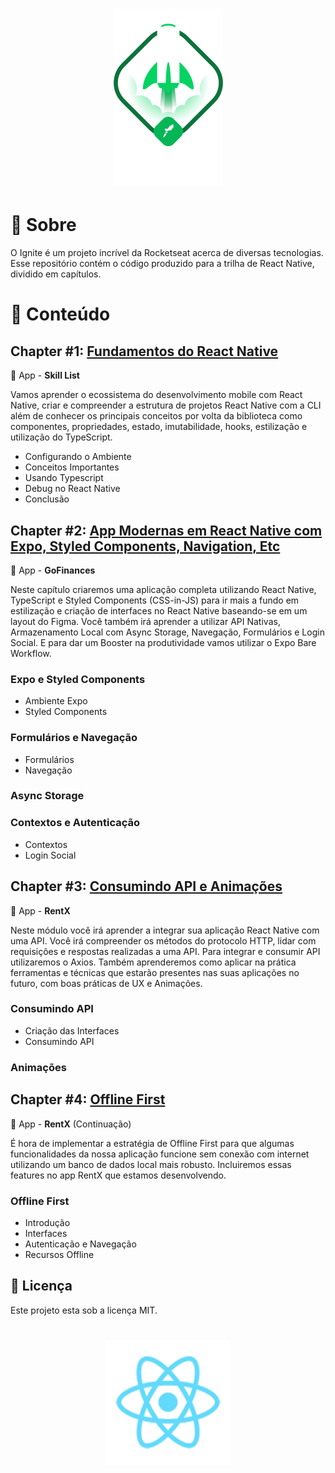 <h1 align="center">
    <img alt="Ignite React Native" title="Ignite React Native" src=".github/ignite.png" />
</h1>



# 🚀 Sobre

O Ignite é um projeto incrível da Rocketseat acerca de diversas tecnologias. Esse repositório contém o código produzido para a trilha de React Native, dividido em capítulos.

# 📑 Conteúdo

## Chapter #1: [Fundamentos do React Native](fundamentals)

📱 App - **Skill List**

Vamos aprender o ecossistema do desenvolvimento mobile com React Native, criar e compreender a estrutura de projetos React Native com a CLI além de conhecer os principais conceitos por volta da biblioteca como componentes, propriedades, estado, imutabilidade, hooks, estilização e utilização do TypeScript.

- Configurando o Ambiente
- Conceitos Importantes
- Usando Typescript
- Debug no React Native
- Conclusão

## Chapter #2: [App Modernas em React Native com Expo, Styled Components, Navigation, Etc](gofinances)

📱 App - **GoFinances**

Neste capítulo criaremos uma aplicação completa utilizando React Native, TypeScript e Styled Components (CSS-in-JS) para ir mais a fundo em estilização e criação de interfaces no React Native baseando-se em um layout do Figma. Você também irá aprender a utilizar API Nativas, Armazenamento Local com Async Storage, Navegação, Formulários e Login Social. E para dar um Booster na produtividade vamos utilizar o Expo Bare Workflow.

### Expo e Styled Components

- Ambiente Expo
- Styled Components

### Formulários e Navegação

- Formulários
- Navegação

### Async Storage

### Contextos e Autenticação

- Contextos
- Login Social

## Chapter #3: [Consumindo API e Animações](rentx)

📱 App - **RentX**

Neste módulo você irá aprender a integrar sua aplicação React Native com uma API. Você irá compreender os métodos do protocolo HTTP, lidar com requisições e respostas realizadas a uma API. Para integrar e consumir API utilizaremos o Axios. Também aprenderemos como aplicar na prática ferramentas e técnicas que estarão presentes nas suas aplicações no futuro, com boas práticas de UX e Animações.

### Consumindo API

- Criação das Interfaces
- Consumindo API

### Animações

## Chapter #4: [Offline First](rentx)

📱 App - **RentX** (Continuação)

É hora de implementar a estratégia de Offline First para que algumas funcionalidades da nossa aplicação funcione sem conexão com internet utilizando um banco de dados local mais robusto. Incluiremos essas features no app RentX que estamos desenvolvendo.

### Offline First

- Introdução
- Interfaces
- Autenticação e Navegação
- Recursos Offline

## 📝 Licença

Este projeto esta sob a licença MIT.

<h1 align="center">
    <img alt="React Native" height=200 title="Ignite React Native" src=".github/react-native.png" />
</h1>

